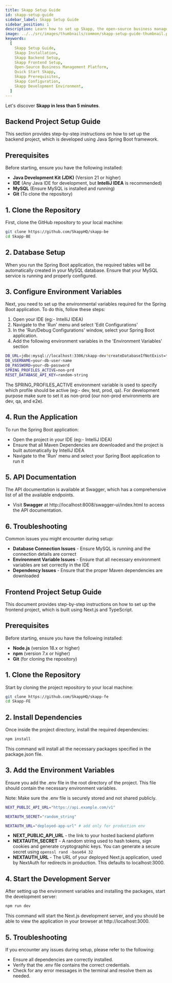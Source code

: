 ```yaml
---
title: Skapp Setup Guide
id: skapp-setup-guide
sidebar_label: Skapp Setup Guide
sidebar_position: 1
description: Learn how to set up Skapp, the open-source business management platform, in less than 5 minutes with this step-by-step guide for both backend and frontend projects.
image: ../../src/images/thumbnails/common/skapp-setup-guide-thumbnail.png
keywords:
  [
    Skapp Setup Guide,
    Skapp Installation,
    Skapp Backend Setup,
    Skapp Frontend Setup,
    Open-Source Business Management Platform,
    Quick Start Skapp,
    Skapp Prerequisites,
    Skapp Configuration,
    Skapp Development Environment,
  ]
---
```


Let's discover **Skapp in less than 5 minutes**.

## Backend Project Setup Guide

This section provides step-by-step instructions on how to set up the backend project, which is developed using Java Spring Boot framework.

## Prerequisites

Before starting, ensure you have the following installed:

- **Java Development Kit (JDK)** (Version 21 or higher)
- **IDE** (Any Java IDE for development, but **IntelliJ IDEA** is recommended)
- **MySQL** (Ensure MySQL is installed and running)
- **Git** (To clone the repository)

## 1. Clone the Repository

First, clone the GitHub repository to your local machine:

```bash
git clone https://github.com/SkappHQ/skapp-be
cd Skapp-BE
```

## 2. Database Setup

When you run the Spring Boot application, the required tables will be automatically created in your MySQL database. Ensure that your MySQL service is running and properly configured.

## 3. Configure Environment Variables

Next, you need to set up the environmental variables required for the Spring Boot application. To do this, follow these steps:

1. Open your IDE (eg:- IntelliJ IDEA)
2. Navigate to the 'Run' menu and select 'Edit Configurations'
3. In the 'Run/Debug Configurations' window, select your Spring Boot application.
4. Add the following environment variables in the 'Environment Variables' section

```bash
DB_URL=jdbc:mysql://localhost:3306/skapp-dev?createDatabaseIfNotExist=true
DB_USERNAME=your-db-user-name
DB_PASSWORD=your-db-password
SPRING_PROFILES_ACTIVE=non-prd
RESET_DATABASE_API_KEY=random-string
```

The SPRING_PROFILES_ACTIVE environment variable is used to specify which profile should be active (eg:- dev, test, prod, qa). For development purpose make sure to set it as non-prod (our non-prod environments are dev, qa, and e2e).

## 4. Run the Application

To run the Spring Boot application:

- Open the project in your IDE (eg:- IntelliJ IDEA)
- Ensure that all Maven Dependencies are downloaded and the project is built automatically by IntelliJ IDEA
- Navigate to the 'Run' menu and select your Spring Boot application to run it

## 5. API Documentation

The API documentation is available at Swagger, which has a comprehensive list of all the available endpoints.

- Visit **Swagger** at http://localhost:8008/swagger-ui/index.html to access the API documentation.

## 6. Troubleshooting

Common issues you might encounter during setup:

- **Database Connection Issues** - Ensure MySQL is running and the connection details are correct
- **Environment Variable Issues** - Ensure that all necessary environment variables are set correctly in the IDE
- **Dependency Issues** - Ensure that the proper Maven dependencies are downloaded

## Frontend Project Setup Guide

This document provides step-by-step instructions on how to set up the frontend project, which is built using Next.js and TypeScript.

## Prerequisites

Before starting, ensure you have the following installed:

- **Node.js** (version 18.x or higher)
- **npm** (version 7.x or higher)
- **Git** (for cloning the repository)

## 1. Clone the Repository

Start by cloning the project repository to your local machine:

```bash
git clone https://github.com/SkappHQ/skapp-fe
cd Skapp-FE
```

## 2. Install Dependencies

Once inside the project directory, install the required dependencies:

```bash
npm install
```

This command will install all the necessary packages specified in the package.json file.

## 3. Add the Environment Variables

Ensure you add the .env file in the root directory of the project. This file should contain the necessary environment variables.

Note: Make sure the .env file is securely stored and not shared publicly.

```bash
NEXT_PUBLIC_API_URL="https://api.example.com/v1"

NEXTAUTH_SECRET="random_string"

NEXTAUTH_URL="deployed-app-url" # add only for production env
```

- **NEXT_PUBLIC_API_URL** - the link to your hosted backend platform
- **NEXTAUTH_SECRET** - A random string used to hash tokens, sign cookies and generate cryptographic keys. You can generate a secure secret using `openssl rand -base64 32`
- **NEXTAUTH_URL** - The URL of your deployed Next.js application, used by NextAuth for redirects in production. This defaults to localhost:3000.

## 4. Start the Development Server

After setting up the environment variables and installing the packages, start the development server:

```bash
npm run dev
```

This command will start the Next.js development server, and you should be able to view the application in your browser at http://localhost:3000.

## 5. Troubleshooting

If you encounter any issues during setup, please refer to the following:

- Ensure all dependencies are correctly installed.
- Verify that the .env file contains the correct credentials.
- Check for any error messages in the terminal and resolve them as needed.
